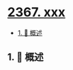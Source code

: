 # [2367. xxx](https://github.com/Tdahuyou/TNotes.leetcode/tree/main/notes/2367.%20xxx)

<!-- region:toc -->

- [1. 📝 概述](#1--概述)

<!-- endregion:toc -->

## 1. 📝 概述
